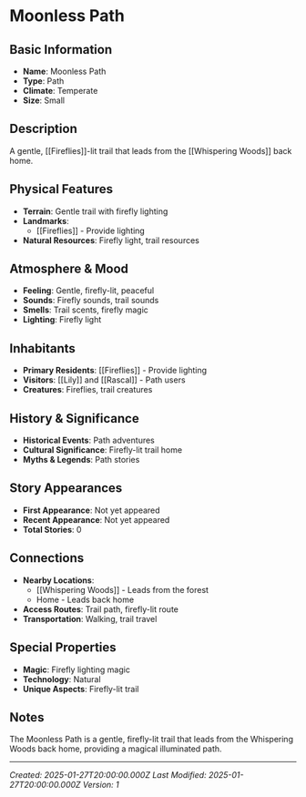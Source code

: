 # Moonless Path

## Basic Information
- **Name**: Moonless Path
- **Type**: Path
- **Climate**: Temperate
- **Size**: Small

## Description
A gentle, [[Fireflies]]-lit trail that leads from the [[Whispering Woods]] back home.

## Physical Features
- **Terrain**: Gentle trail with firefly lighting
- **Landmarks**: 
  - [[Fireflies]] - Provide lighting
- **Natural Resources**: Firefly light, trail resources

## Atmosphere & Mood
- **Feeling**: Gentle, firefly-lit, peaceful
- **Sounds**: Firefly sounds, trail sounds
- **Smells**: Trail scents, firefly magic
- **Lighting**: Firefly light

## Inhabitants
- **Primary Residents**: [[Fireflies]] - Provide lighting
- **Visitors**: [[Lily]] and [[Rascal]] - Path users
- **Creatures**: Fireflies, trail creatures

## History & Significance
- **Historical Events**: Path adventures
- **Cultural Significance**: Firefly-lit trail home
- **Myths & Legends**: Path stories

## Story Appearances
- **First Appearance**: Not yet appeared
- **Recent Appearance**: Not yet appeared
- **Total Stories**: 0

## Connections
- **Nearby Locations**: 
  - [[Whispering Woods]] - Leads from the forest
  - Home - Leads back home
- **Access Routes**: Trail path, firefly-lit route
- **Transportation**: Walking, trail travel

## Special Properties
- **Magic**: Firefly lighting magic
- **Technology**: Natural
- **Unique Aspects**: Firefly-lit trail

## Notes
The Moonless Path is a gentle, firefly-lit trail that leads from the Whispering Woods back home, providing a magical illuminated path.

---
*Created: 2025-01-27T20:00:00.000Z*
*Last Modified: 2025-01-27T20:00:00.000Z*
*Version: 1*
